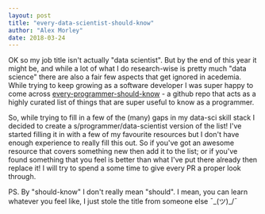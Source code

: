 ```yaml
---
layout: post
title: "every-data-scientist-should-know"
author: "Alex Morley"
date: 2018-03-24
---
```


OK so my job title isn't actually "data scientist". But by the end of this year it might be, and while a lot of what I do research-wise is pretty much "data science" there are also a fair few aspects that get ignored in acedemia. While trying to keep growing as a software developer I was super happy to come across [every-programmer-should-know](https://github.com/mtdvio/every-programmer-should-know) - a github repo that acts as a highly curated list of things that are super useful to know as a programmer.

So, while trying to fill in a few of the (many) gaps in my data-sci skill stack I decided to create a s/programmer/data-scientist version of the list! I've started filling it in with a few of my favourite resources but I don't have enough experience to really fill this out. So if you've got an awesome resource that covers something new then add it to the list; or if you've found something that you feel is better than what I've put there already then replace it! I will try to spend a some time to give every PR a proper look through.

PS. By "should-know" I don't really mean "should". I mean, you can learn whatever you feel like, I just stole the title from someone else ¯\_(ツ)_/¯
